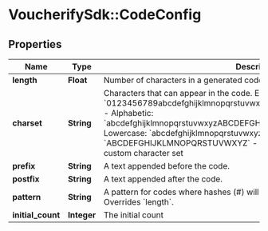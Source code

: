 # VoucherifySdk::CodeConfig

## Properties

| Name | Type | Description | Notes |
| ---- | ---- | ----------- | ----- |
| **length** | **Float** | Number of characters in a generated code (excluding prefix and postfix). | [optional] |
| **charset** | **String** | Characters that can appear in the code.    Examples:  - Alphanumeric: &#x60;0123456789abcdefghijklmnopqrstuvwxyzABCDEFGHIJKLMNOPQRSTUVWXYZ&#x60;  - Alphabetic: &#x60;abcdefghijklmnopqrstuvwxyzABCDEFGHIJKLMNOPQRSTUVWXYZ&#x60;  - Alphabetic Lowercase: &#x60;abcdefghijklmnopqrstuvwxyz&#x60;  - Alphabetic Uppercase: &#x60;ABCDEFGHIJKLMNOPQRSTUVWXYZ&#x60;  - Numbers: &#x60;0123456789&#x60;   - Custom: a custom character set | [optional] |
| **prefix** | **String** | A text appended before the code. | [optional] |
| **postfix** | **String** | A text appended after the code. | [optional] |
| **pattern** | **String** | A pattern for codes where hashes (#) will be replaced with random characters. Overrides &#x60;length&#x60;. | [optional] |
| **initial_count** | **Integer** | The initial count | [optional] |

